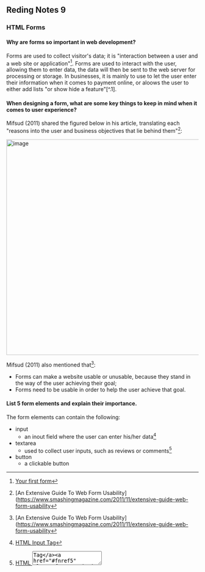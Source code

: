 ## Reding Notes 9

### HTML Forms

#### Why are forms so important in web development?
 Forms are used to collect visitor's data; it is "interaction between a user and a web site or application"[^1]. Forms are used to interact with the user, allowing them to enter data, the data will then be sent to the web server for processing or storage. In businesses, it is mainly to use to let the user enter their information when it comes to payment online, or aloows the user to either add lists "or show hide  a feature"[^.1].
 
 #### When designing a form, what are some key things to keep in mind when it comes to user experience?
 
 Mifsud (2011) shared the figured below in his article, translating each "reasons into the user and business objectives that lie behind them"[^2]:
 
 <img width="564" alt="image" src="https://user-images.githubusercontent.com/113204667/191780270-a3b1ef45-0add-42a6-aae5-5f27b0295b1c.png">

Mifsud (2011) also mentioned that[^2]:

- Forms can make a website usable or unusable, because they stand in the way of the user achieving their goal;
- Forms need to be usable in order to help the user achieve that goal.

#### List 5 form elements and explain their importance.

The form elements can contain the following:
- input
  - an inout field where the user can enter his/her data[^3]
- textarea
  - used to collect user inputs, such as reviews or comments[^4]
- button
  - a clickable button 
 
 
 [^1]: [Your first form](https://developer.mozilla.org/en-US/docs/Learn/Forms/Your_first_form)
 [^2]: [An Extensive Guide To Web Form Usability](https://www.smashingmagazine.com/2011/11/extensive-guide-web-form-usability
 [^3]: [HTML Input Tag](https://www.w3schools.com/tags/tag_input.asp)
 [^4]: [HTML <textarea> Tag](https://www.w3schools.com/tags/tag_textarea.asp)
 [^5]:
